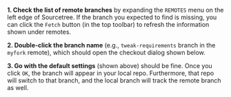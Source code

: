 
**1. Check the list of remote branches** by expanding the `REMOTES` menu on the left edge of Sourcetree. If the branch you expected to find is missing, you can click the `Fetch` button (in the top toolbar) to refresh the information shown under remotes.

<pic eager src="images/listRemoteBranches.png" />
<p/>

**2. Double-click the branch name** (e.g., `tweak-requirements` branch in the `myfork` remote), which should open the checkout dialog shown below.

<pic eager src="images/checkoutBranchDialog.png" />
<p/>

**3. Go with the default settings** (shown above) should be fine. Once you click `OK`, the branch will appear in your local repo. Furthermore, that repo will switch to that branch, and the local branch will <tooltip content="i.e., will be linked to">track</tooltip> the remote branch as well.
